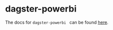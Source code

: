 # dagster-powerbi

The docs for `dagster-powerbi ` can be found
[here](https://docs.dagster.io/_apidocs/libraries/dagster-powerbi).